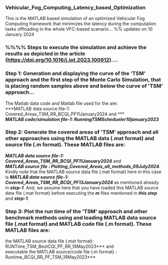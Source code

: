 ### Vehicular_Fog_Computing_Latency_based_Optimization
This is the MATLAB based simulation of an optimized Vehicular Fog Computing framework that minimizes the latency during the computation tasks offloading in the whole VFC-based scenario...
%% updates on 10 January 2024  
### %%%% Steps to execute the simulation and achieve the results as depicted in the article (https://doi.org/10.1016/j.iot.2023.100912).... 
### Step 1: Generation and displaying the curve of the 'TSM' approach and the first step of the Monte Carlo Simulation, that is placing random samples above and below the curve of 'TSM' approach...
The Matlab data code and Matlab file used for the are: 
<br/> ***MATLAB data source file-1: Covered_Areas_TSM_RR_BCQI_PF11January2024 and *** 
<br/> ***MATLAB code/simulation file-1: RunningTSMSchedueler10january2023*** 

### Step 2: Generate the covered areas of 'TSM' approach and all other approaches using the MATLAB data (.mat format) and source file (.m format). These MATLAB files are:
 ***MATLAB data source file-1: Covered_Areas_TSM_RR_BCQI_PF11January2024*** and
<br/> ***MATLAB source file : Plotting_Covered_Areas_all_methods_09July2024***. 
<br/> Kindly note that the MATLAB source data file (.mat format) here in this case is ***MATLAB data source file-1: Covered_Areas_TSM_RR_BCQI_PF13January2024*** as mentioned already in ***step-1***. And, we assume here that you have loaded this MATLAB source data file (.mat format) before executing the ***m*** files mentioned in ***this step*** and ***step-1***.

### Step 3: Plot the run time of the 'TSM' approach and other benchmark methods using and loading MATLAB data source file (.mat format) and MATLAB code file (.m format). These MATLAB files are:
the MATLAB source data file (.mat format): RUNTime_TSM_BestCQI_PF_RR_19May2023***  and 
<br/> executable the MATLAB source/code file (.m format) : Runtime_BCQI_RR_PF_TSM_19May2023***
